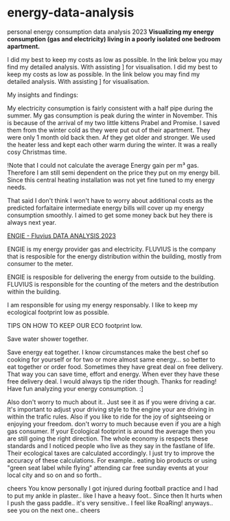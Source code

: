 # energy-data-analysis
personal energy consumption data analysis 2023
**Visualizing my energy consumption (gas and electricity) living in a poorly isolated one bedroom apartment.**

I did my best to keep my costs as low as possible. In the link below you may find my detailed analysis. With assisting ] for visualisation.
I did my best to keep my costs as low as possible. In the link below you may find my detailed analysis. With assisting ] for visualisation.

My insights and findings:

My electricity consumption is fairly consistent with a half pipe during the summer.
My gas consumption is peak during the winter in November. This is because of the arrival of my two little kittens Prabel and Promise.
I saved them from the winter cold as they were put out of their apartment. They were only 1 month old back then.
Af they get older and stronger. We used the heater less and kept each other warm during the winter. It was a really cosy Christmas time.

!Note that I could not calculate the average Energy gain per m³ gas. Therefore I am still semi dependent on the price they put on my energy bill.
Since this central heating installation was not yet fine tuned to my energy needs.

That said I don't think I won't have to worry about additional costs as the predicted forfaitaire intermediate energy bills will cover up my energy consumption smoothly. I aimed to get some money back but hey there is always next year. 


[ENGIE - Fluvius DATA ANALYSIS 2023](https://docs.google.com/spreadsheets/d/1pbG632t34n9r6gKwSt0QY27bi_hKJYLDwMLuGkyM2tU/edit#gid=994224908)

ENGIE is my energy provider gas and electricity.
FLUVIUS is the company that is resposible for the energy distribution within the building, mostly from consumer to the meter.

ENGIE is resposible for delivering the energy from outside to the building. 
FLUVIUS is responsible for the counting of the meters and the destribution within the building.

I am responsible for using my energy responsably. I like to keep my ecological footprint low as possible.

TIPS ON HOW TO KEEP OUR ECO footprint low.

Save water shower together. 

Save energy eat together. 
I know circumstances make the best chef so cooking for yourself or for two or more almost same energy...
so better to eat together or
order food. Sometimes they have great deal on free delivery. That way you can save time, effort and energy.
When ever they have these free delivery deal. I would always tip the rider though. Thanks for reading!
Have fun analyzing your energy consumption. :]

Also don't worry to much about it.. Just see it as if you were driving a car. It's important to adjust your driving style to the engine your are driving in within the trafic rules.
Also if you like to ride for the joy of sightseeing or enjoying your freedom. don't worry to much because even if you are a high gas consumer. If your Ecological footprint is around the average then you are still going the right direction.
The whole economy is respects these standards and I noticed people who live as they say in the fastlane of life. Their ecological taxes are calculated accordingly.
I just try to improve the accuracy of these calculations. For example.. eating bio products or using "green seat label while flying" attending car free sunday events at your local city and so on and so forth..

cheers
You know personally I got injured during football practice and I had to put my ankle in plaster.. like I have a heavy foot..
Since then It hurts when I push the gass paddle.. it's very sensitive.. I feel like RoaRing! anyways.. see you on the next one.. cheers


